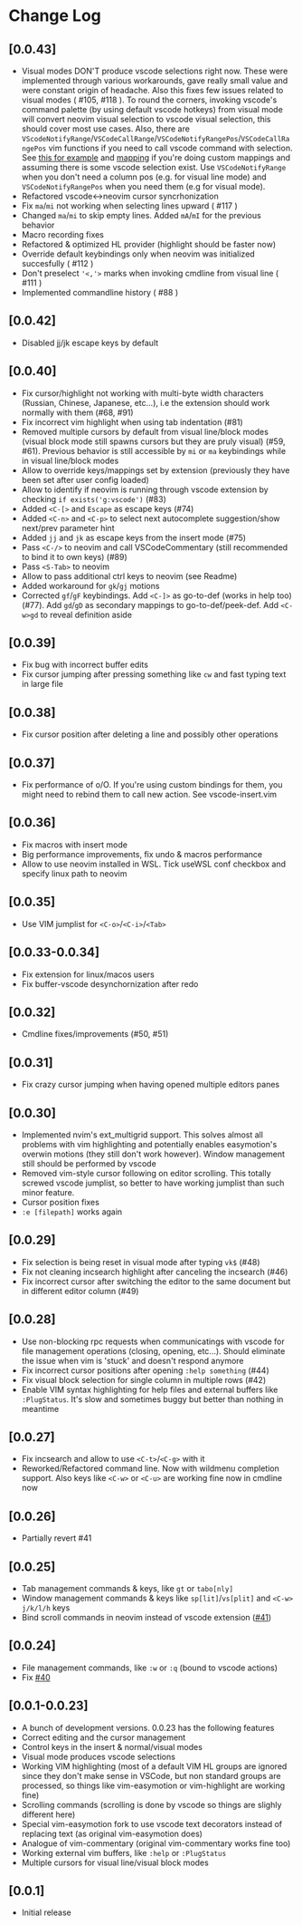 # Change Log

## [0.0.43]

- Visual modes DON'T produce vscode selections right now. These were implemented through various workarounds, gave really small value and were constant origin of headache. Also this fixes few issues related to visual modes ( #105, #118 ). To round the corners, invoking vscode's command palette (by using default vscode hotkeys) from visual mode will convert neovim visual selection to vscode visual selection, this should cover most use cases. Also, there are `VScodeNotifyRange`/`VSCodeCallRange`/`VSCodeNotifyRangePos`/`VSCodeCallRangePos` vim functions if you need to call vscode command with selection. See [this for example](https://github.com/asvetliakov/vscode-neovim/blob/e61832119988bb1e73b81df72956878819426ce2/vim/vscode-code-actions.vim#L42-L54) and [mapping](https://github.com/asvetliakov/vscode-neovim/blob/e61832119988bb1e73b81df72956878819426ce2/vim/vscode-code-actions.vim#L98) if you're doing custom mappings and assuming there is some vscode selection exist. Use `VSCodeNotifyRange` when you don't need a column pos (e.g. for visual line mode) and `VSCodeNotifyRangePos` when you need them (e.g for visual mode).
- Refactored vscode<->neovim cursor syncrhonization
- Fix `ma`/`mi` not working when selecting lines upward ( #117 )
- Changed `ma`/`mi` to skip empty lines. Added `mA`/`mI` for the previous behavior
- Macro recording fixes
- Refactored & optimized HL provider (highlight should be faster now)
- Override default keybindings only when neovim was initialized succesfully ( #112 )
- Don't preselect `'<,'>` marks when invoking cmdline from visual line ( #111 )
- Implemented commandline history ( #88 )

## [0.0.42]

- Disabled jj/jk escape keys by default

## [0.0.40]

- Fix cursor/highlight not working with multi-byte width characters (Russian, Chinese, Japanese, etc...), i.e the extension should work normally with them (#68, #91)
- Fix incorrect vim highlight when using tab indentation (#81)
- Removed multiple cursors by default from visual line/block modes (visual block mode still spawns cursors but they are pruly visual) (#59, #61). Previous behavior is still accessible by ```mi``` or ```ma``` keybindings while in visual line/block modes
- Allow to override keys/mappings set by extension (previously they have been set after user config loaded)
- Allow to identify if neovim is running through vscode extension by checking ```if exists('g:vscode')``` (#83)
- Added ```<C-[>``` and ```Escape``` as escape keys (#74)
- Added ```<C-n>``` and ```<C-p>``` to select next autocomplete suggestion/show next/prev parameter hint
- Added ```jj``` and ```jk``` as escape keys from the insert mode (#75)
- Pass ```<C-/>``` to neovim and call VSCodeCommentary (still recommended to bind it to own keys) (#89)
- Pass ```<S-Tab>``` to neovim
- Allow to pass additional ctrl keys to neovim (see Readme)
- Added workaround for ```gk```/```gj``` motions
- Corrected ```gf```/```gF``` keybindings. Add ```<C-]>``` as go-to-def (works in help too) (#77). Add ```gd```/```gD``` as secondary mappings to go-to-def/peek-def. Add ```<C-w>gd``` to reveal definition aside


## [0.0.39]

- Fix bug with incorrect buffer edits
- Fix cursor jumping after pressing something like ```cw``` and fast typing text in large file

## [0.0.38]

- Fix cursor position after deleting a line and possibly other operations

## [0.0.37]

- Fix performance of o/O. If you're using custom bindings for them, you might need to rebind them to call new action. See vscode-insert.vim

## [0.0.36]

- Fix macros with insert mode
- Big performance improvements, fix undo & macros performance
- Allow to use neovim installed in WSL. Tick useWSL conf checkbox and specify linux path to neovim

## [0.0.35]

- Use VIM jumplist for ```<C-o>```/```<C-i>```/```<Tab>```

## [0.0.33-0.0.34]

- Fix extension for linux/macos users
- Fix buffer-vscode desynchornization after redo

## [0.0.32]

- Cmdline fixes/improvements (#50, #51)

## [0.0.31]

- Fix crazy cursor jumping when having opened multiple editors panes

## [0.0.30]

- Implemented nvim's ext_multigrid support. This solves almost all problems with vim highlighting and potentially enables easymotion's overwin motions (they still don't work however). Window management still should be performed by vscode
- Removed vim-style cursor following on editor scrolling. This totally screwed vscode jumplist, so better to have working jumplist than such minor feature.
- Cursor position fixes
- ```:e [filepath]``` works again

## [0.0.29]

- Fix selection is being reset in visual mode after typing ```vk$``` (#48)
- Fix not cleaning incsearch highlight after canceling the incsearch (#46)
- Fix incorrect cursor after switching the editor to the same document but in different editor column (#49)

## [0.0.28]

- Use non-blocking rpc requests when communicatings with vscode for file management operations (closing, opening, etc...). Should eliminate the issue when vim is 'stuck' and doesn't respond anymore
- Fix incorrect cursor positions after opening ```:help something``` (#44)
- Fix visual block selection for single column in multiple rows (#42)
- Enable VIM syntax highlighting for help files and external buffers like ```:PlugStatus```. It's slow and sometimes buggy but better than nothing in meantime

## [0.0.27]

- Fix incsearch and allow to use ```<C-t>```/```<C-g>``` with it
- Reworked/Refactored command line. Now with wildmenu completion support. Also keys like ```<C-w>``` or ```<C-u>``` are working fine now in cmdline now

## [0.0.26]

- Partially revert #41

## [0.0.25]

- Tab management commands & keys, like ```gt``` or ```tabo[nly]```
- Window management commands & keys like ```sp[lit]```/```vs[plit]``` and ```<C-w> j/k/l/h``` keys
- Bind scroll commands in neovim instead of vscode extension ([#41](https://github.com/asvetliakov/vscode-neovim/issues/41))

## [0.0.24]

- File management commands, like ```:w``` or ```:q``` (bound to vscode actions)
- Fix [#40](https://github.com/asvetliakov/vscode-neovim/issues/40)

## [0.0.1-0.0.23]

- A bunch of development versions. 0.0.23 has the following features
- Correct editing and the cursor management
- Control keys in the insert & normal/visual modes
- Visual mode produces vscode selections
- Working VIM highlighting (most of a default VIM HL groups are ignored since they don't make sense in VSCode, but non standard groups are processed, so things like vim-easymotion or vim-highlight are working fine)
- Scrolling commands (scrolling is done by vscode so things are slighly different here)
- Special vim-easymotion fork to use vscode text decorators instead of replacing text (as original vim-easymotion does)
- Analogue of vim-commentary (original vim-commentary works fine too)
- Working external vim buffers, like ```:help``` or ```:PlugStatus```
- Multiple cursors for visual line/visual block modes


## [0.0.1]

- Initial release